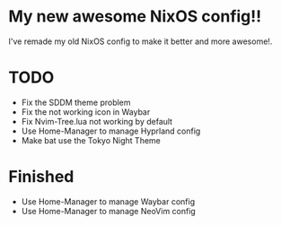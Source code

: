 # My new awesome NixOS config!!

I've remade my old NixOS config to make it better and more awesome!.


# TODO

* Fix the SDDM theme problem
* Fix the not working icon in Waybar
* Fix Nvim-Tree.lua not working by default
* Use Home-Manager to manage Hyprland config
* Make bat use the Tokyo Night Theme

# Finished

* Use Home-Manager to manage Waybar config
* Use Home-Manager to manage NeoVim config
